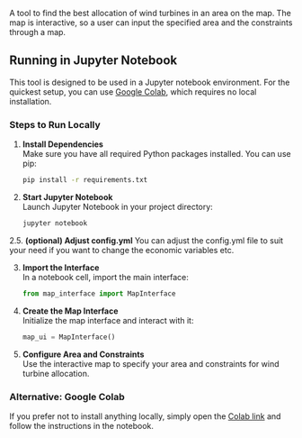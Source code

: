A tool to find the best allocation of wind turbines in an area on the map. The map is interactive, so a user can input the specified area and the constraints through a map.
## Running in Jupyter Notebook

This tool is designed to be used in a Jupyter notebook environment. For the quickest setup, you can use [Google Colab](https://colab.research.google.com/drive/1AyqrGDcX1nDkmdrQUctnzBWUt25utav9?usp=sharing), which requires no local installation.

### Steps to Run Locally

1. **Install Dependencies**  
    Make sure you have all required Python packages installed. You can use pip:
    ```bash
    pip install -r requirements.txt
    ```

2. **Start Jupyter Notebook**  
    Launch Jupyter Notebook in your project directory:
    ```bash
    jupyter notebook
    ```

2.5. **(optional) Adjust config.yml**
    You can adjust the config.yml file to suit your need if you want to change the economic variables etc.

3. **Import the Interface**  
    In a notebook cell, import the main interface:
    ```python
    from map_interface import MapInterface
    ```

4. **Create the Map Interface**  
    Initialize the map interface and interact with it:
    ```python
    map_ui = MapInterface()
    ```

5. **Configure Area and Constraints**  
    Use the interactive map to specify your area and constraints for wind turbine allocation.
    

### Alternative: Google Colab

If you prefer not to install anything locally, simply open the [Colab link](https://colab.research.google.com/drive/1AyqrGDcX1nDkmdrQUctnzBWUt25utav9?usp=sharing) and follow the instructions in the notebook.

